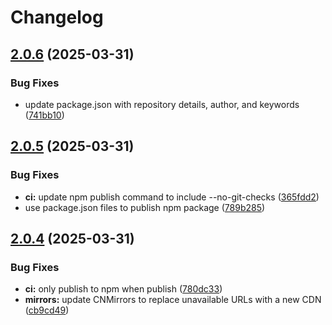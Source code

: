 # Changelog

## [2.0.6](https://github.com/rwv/get-npm-file/compare/v2.0.5...v2.0.6) (2025-03-31)


### Bug Fixes

* update package.json with repository details, author, and keywords ([741bb10](https://github.com/rwv/get-npm-file/commit/741bb10a010f086e018d052b82f08b639efd28ae))

## [2.0.5](https://github.com/rwv/get-npm-file/compare/v2.0.4...v2.0.5) (2025-03-31)


### Bug Fixes

* **ci:** update npm publish command to include --no-git-checks ([365fdd2](https://github.com/rwv/get-npm-file/commit/365fdd238db4b0dde89e34e24cc9755e4d0b3a67))
* use package.json files to publish npm package ([789b285](https://github.com/rwv/get-npm-file/commit/789b2857e64c6fbf377aa0623e46f5fccb2a7597))

## [2.0.4](https://github.com/rwv/get-npm-file/compare/v2.0.3...v2.0.4) (2025-03-31)


### Bug Fixes

* **ci:** only publish to npm when publish ([780dc33](https://github.com/rwv/get-npm-file/commit/780dc33ed33bb8d0ab7f1c55899c0d9694002ee1))
* **mirrors:** update CNMirrors to replace unavailable URLs with a new CDN ([cb9cd49](https://github.com/rwv/get-npm-file/commit/cb9cd49bb751d86a0eed6ccbea7aeb9f4891c34f))
